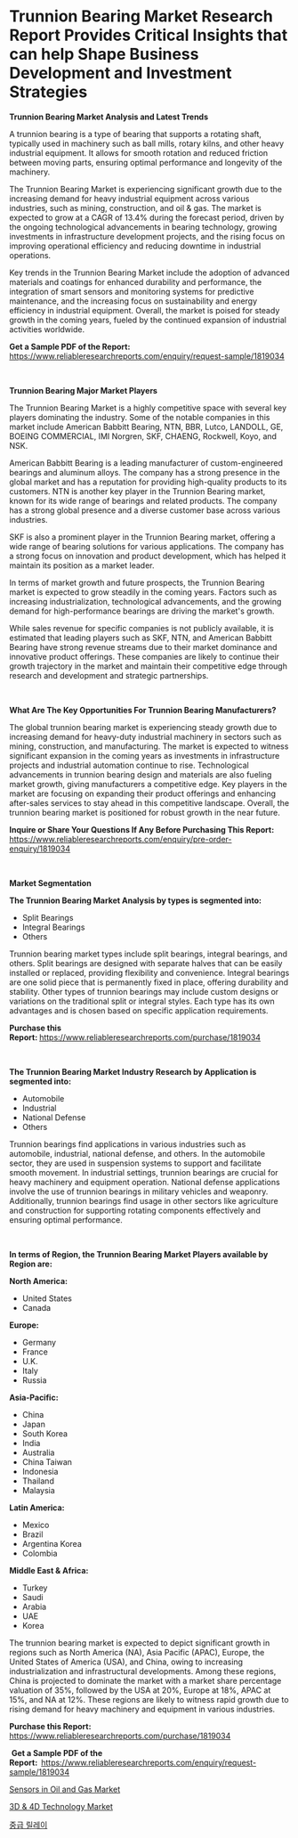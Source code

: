 <p><h1>Trunnion Bearing Market Research Report Provides Critical Insights that can help Shape Business Development and Investment Strategies</h1></p><p><strong>Trunnion Bearing Market Analysis and Latest Trends</strong></p>
<p><p>A trunnion bearing is a type of bearing that supports a rotating shaft, typically used in machinery such as ball mills, rotary kilns, and other heavy industrial equipment. It allows for smooth rotation and reduced friction between moving parts, ensuring optimal performance and longevity of the machinery.</p><p>The Trunnion Bearing Market is experiencing significant growth due to the increasing demand for heavy industrial equipment across various industries, such as mining, construction, and oil & gas. The market is expected to grow at a CAGR of 13.4% during the forecast period, driven by the ongoing technological advancements in bearing technology, growing investments in infrastructure development projects, and the rising focus on improving operational efficiency and reducing downtime in industrial operations.</p><p>Key trends in the Trunnion Bearing Market include the adoption of advanced materials and coatings for enhanced durability and performance, the integration of smart sensors and monitoring systems for predictive maintenance, and the increasing focus on sustainability and energy efficiency in industrial equipment. Overall, the market is poised for steady growth in the coming years, fueled by the continued expansion of industrial activities worldwide.</p></p>
<p><strong>Get a Sample PDF of the Report:&nbsp;</strong> <a href="https://www.reliableresearchreports.com/enquiry/request-sample/1819034">https://www.reliableresearchreports.com/enquiry/request-sample/1819034</a></p>
<p>&nbsp;</p>
<p><strong>Trunnion Bearing Major Market Players</strong></p>
<p><p>The Trunnion Bearing Market is a highly competitive space with several key players dominating the industry. Some of the notable companies in this market include American Babbitt Bearing, NTN, BBR, Lutco, LANDOLL, GE, BOEING COMMERCIAL, IMI Norgren, SKF, CHAENG, Rockwell, Koyo, and NSK. </p><p>American Babbitt Bearing is a leading manufacturer of custom-engineered bearings and aluminum alloys. The company has a strong presence in the global market and has a reputation for providing high-quality products to its customers. NTN is another key player in the Trunnion Bearing market, known for its wide range of bearings and related products. The company has a strong global presence and a diverse customer base across various industries. </p><p>SKF is also a prominent player in the Trunnion Bearing market, offering a wide range of bearing solutions for various applications. The company has a strong focus on innovation and product development, which has helped it maintain its position as a market leader. </p><p>In terms of market growth and future prospects, the Trunnion Bearing market is expected to grow steadily in the coming years. Factors such as increasing industrialization, technological advancements, and the growing demand for high-performance bearings are driving the market's growth. </p><p>While sales revenue for specific companies is not publicly available, it is estimated that leading players such as SKF, NTN, and American Babbitt Bearing have strong revenue streams due to their market dominance and innovative product offerings. These companies are likely to continue their growth trajectory in the market and maintain their competitive edge through research and development and strategic partnerships.</p></p>
<p>&nbsp;</p>
<p><strong>What Are The Key Opportunities For Trunnion Bearing Manufacturers?</strong></p>
<p><p>The global trunnion bearing market is experiencing steady growth due to increasing demand for heavy-duty industrial machinery in sectors such as mining, construction, and manufacturing. The market is expected to witness significant expansion in the coming years as investments in infrastructure projects and industrial automation continue to rise. Technological advancements in trunnion bearing design and materials are also fueling market growth, giving manufacturers a competitive edge. Key players in the market are focusing on expanding their product offerings and enhancing after-sales services to stay ahead in this competitive landscape. Overall, the trunnion bearing market is positioned for robust growth in the near future.</p></p>
<p><strong>Inquire or Share Your Questions If Any Before Purchasing This Report:</strong> <a href="https://www.reliableresearchreports.com/enquiry/pre-order-enquiry/1819034">https://www.reliableresearchreports.com/enquiry/pre-order-enquiry/1819034</a></p>
<p>&nbsp;</p>
<p><strong>Market Segmentation</strong></p>
<p><strong>The Trunnion Bearing Market Analysis by types is segmented into:</strong></p>
<p><ul><li>Split Bearings</li><li>Integral Bearings</li><li>Others</li></ul></p>
<p><p>Trunnion bearing market types include split bearings, integral bearings, and others. Split bearings are designed with separate halves that can be easily installed or replaced, providing flexibility and convenience. Integral bearings are one solid piece that is permanently fixed in place, offering durability and stability. Other types of trunnion bearings may include custom designs or variations on the traditional split or integral styles. Each type has its own advantages and is chosen based on specific application requirements.</p></p>
<p><strong>Purchase this Report:&nbsp;</strong><a href="https://www.reliableresearchreports.com/purchase/1819034">https://www.reliableresearchreports.com/purchase/1819034</a></p>
<p>&nbsp;</p>
<p><strong>The Trunnion Bearing Market Industry Research by Application is segmented into:</strong></p>
<p><ul><li>Automobile</li><li>Industrial</li><li>National Defense</li><li>Others</li></ul></p>
<p><p>Trunnion bearings find applications in various industries such as automobile, industrial, national defense, and others. In the automobile sector, they are used in suspension systems to support and facilitate smooth movement. In industrial settings, trunnion bearings are crucial for heavy machinery and equipment operation. National defense applications involve the use of trunnion bearings in military vehicles and weaponry. Additionally, trunnion bearings find usage in other sectors like agriculture and construction for supporting rotating components effectively and ensuring optimal performance.</p></p>
<p>&nbsp;</p>
<p><strong>In terms of Region, the Trunnion Bearing Market Players available by Region are:</strong></p>
<p>
    <p> <strong> North America: </strong>
        <ul>
            <li>United States</li>
            <li>Canada</li>
        </ul>
        </p> 
    <p> <strong> Europe: </strong>
        <ul>
            <li>Germany</li>
            <li>France</li>
            <li>U.K.</li>
            <li>Italy</li>
            <li>Russia</li>
        </ul>
        </p> 
    <p> <strong> Asia-Pacific: </strong>
        <ul>
            <li>China</li>
            <li>Japan</li>
            <li>South Korea</li>
            <li>India</li>
            <li>Australia</li>
            <li>China Taiwan</li>
            <li>Indonesia</li>
            <li>Thailand</li>
            <li>Malaysia</li>
        </ul>
        </p> 
    <p> <strong> Latin America: </strong>
        <ul>
            <li>Mexico</li>
            <li>Brazil</li>
            <li>Argentina Korea</li>
            <li>Colombia</li>
        </ul>
        </p> 
    <p> <strong> Middle East & Africa: </strong>
        <ul>
            <li>Turkey</li>
            <li>Saudi</li>
            <li>Arabia</li>
            <li>UAE</li>
            <li>Korea</li>
        </ul>
    </p>
    </p>
<p><p>The trunnion bearing market is expected to depict significant growth in regions such as North America (NA), Asia Pacific (APAC), Europe, the United States of America (USA), and China, owing to increasing industrialization and infrastructural developments. Among these regions, China is projected to dominate the market with a market share percentage valuation of 35%, followed by the USA at 20%, Europe at 18%, APAC at 15%, and NA at 12%. These regions are likely to witness rapid growth due to rising demand for heavy machinery and equipment in various industries.</p></p>
<p><strong>Purchase this Report: </strong><a href="https://www.reliableresearchreports.com/purchase/1819034">https://www.reliableresearchreports.com/purchase/1819034</a></p>
<p>&nbsp;<strong>Get a Sample PDF of the Report:&nbsp;&nbsp;</strong><a href="https://www.reliableresearchreports.com/enquiry/request-sample/1819034">https://www.reliableresearchreports.com/enquiry/request-sample/1819034</a></p>
<p><strong></strong></p>
<p><p><a href="https://github.com/pizolina/Market-Research-Report-List-3/blob/main/sensors-in-oil-and-gas-market.md">Sensors in Oil and Gas Market</a></p><p><a href="https://github.com/tamvrosiya/Market-Research-Report-List-3/blob/main/3d-4d-technology-market.md">3D & 4D Technology Market</a></p><p><a href="https://github.com/fernandotryO5lson96765/Market-Research-Report-List-1/blob/main/58196139110.md">중급 릴레이</a></p></p>